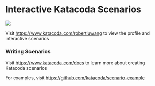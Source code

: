 # Interactive Katacoda Scenarios

[![](http://shields.katacoda.com/katacoda/robertluwang/count.svg)](https://www.katacoda.com/robertluwang "Get your profile on Katacoda.com")

Visit https://www.katacoda.com/robertluwang to view the profile and interactive scenarios

### Writing Scenarios
Visit https://www.katacoda.com/docs to learn more about creating Katacoda scenarios

For examples, visit https://github.com/katacoda/scenario-example

